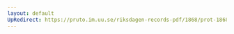 ```yaml
---
layout: default
UpRedirect: https://pruto.im.uu.se/riksdagen-records-pdf/1868/prot-1868--fk--406/prot-1868--fk--406_001.pdf
---
```

